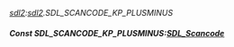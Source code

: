 _[sdl2](../../modules/sdl2/sdl2-module.md):[sdl2](../../modules/sdl2/sdl2-module.md).SDL\_SCANCODE\_KP\_PLUSMINUS_
##### Const SDL\_SCANCODE\_KP\_PLUSMINUS:[SDL_Scancode](../../modules/sdl2/sdl2-sdl_scancode.md)
